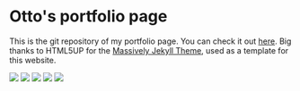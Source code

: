 # Otto's portfolio page
This is the git repository of my portfolio page. You can check it out [here](https://ottogugel.github.io). Big thanks to HTML5UP for the [Massively Jekyll Theme](https://iwiedenm.github.io/jekyll-theme-massively/), used as a template for this website.

![](https://img.shields.io/github/stars/ottogugel/ottogugel.github.io) ![](https://img.shields.io/github/forks/ottogugel/ottogugel.github.io) ![](https://img.shields.io/github/tag/ottogugel/ottogugel.github.io) ![](https://img.shields.io/github/issues/ottogugel/ottogugel.github.io) ![](https://img.shields.io/github/license/tvc95/ottogugel.github.io)

<!--
Astral by HTML5 UP
html5up.net | @ajlkn
Free for personal and commercial use under the CCA 3.0 license (html5up.net/license)


First of its kind on H5U! Astral features a flat, minimalistic design, a fully animated
interface (with noscript fallbacks), and styling for all basic page elements (including
blockquotes, tables and lists). Enjoy!

Demo images* courtesy of Unsplash, a radtastic collection of CC0 (public domain) images
you can use for pretty much whatever.

(* = Not included)

Feedback, bug reports, and comments are not only welcome, but strongly encouraged :)

AJ
aj@lkn.io | @ajlkn

PS: Not sure how to get that contact form working? Give formspree.io a try (it's awesome).


Credits:

	Demo Images:
		Unsplash (unsplash.com)

	Icons:
		Font Awesome (fontawesome.io)

	Other:
		jQuery (jquery.com)
		Responsive Tools (github.com/ajlkn/responsive-tools)
